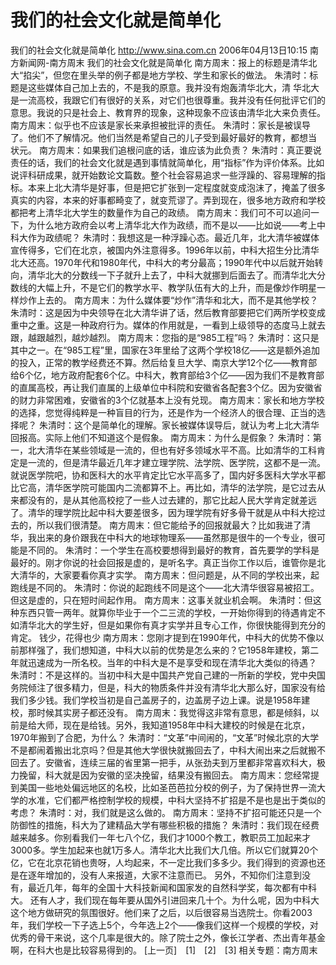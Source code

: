 # 我们的社会文化就是简单化

我们的社会文化就是简单化
http://www.sina.com.cn 2006年04月13日10:15 南方新闻网-南方周末
我们的社会文化就是简单化
南方周末：报上的标题是清华北大“掐尖”，但您在里头举的例子都是地方学校、学生和家长的做法。
朱清时：标题是这些媒体自己加上去的，不是我的原意。我并没有炮轰清华北大，清
华北大是一流高校，我跟它们有很好的关系，对它们也很尊重。我并没有任何批评它们的意思。我说的只是社会上、教育界的现象，这种现象不应该由清华北大来负责任。
南方周末：似乎也不应该是家长来承担被批评的责任。
朱清时：家长是被误导了。他们不了解情况。他们当然是希望自己的儿子受到最好最好的教育，都想当
状元。
南方周末：如果我们追根问底的话，谁应该为此负责？
朱清时：真正要说责任的话，我们的社会文化就是遇到事情就简单化，用“指标”作为评价体系。比如说评科研成果，就开始数论文篇数。整个社会容易追求一些浮躁的、容易理解的指标。本来上北大清华是好事，但是把它扩张到一定程度就变成泡沫了，掩盖了很多真实的内容，本来的好事都畸变了，就变荒谬了。弄到现在，很多地方政府和学校都把考上清华北大学生的数量作为自己的政绩。
南方周末：我们可不可以追问一下，为什么地方政府会以考上清华北大作为政绩，而不是以——比如说——考上中科大作为政绩呢？
朱清时：我想这是一种浮躁心态。最近几年，北大清华被媒体宣传得多，它们在北京，被国内外注意得多。1996年以前，中科大招生分比清华北大还高。1970年代和1980年代，中科大的考分最高；1990年代中以后就开始转向，清华北大的分数线一下子就升上去了，中科大就挪到后面去了。而清华北大分数线的大幅上升，不是它们的教学水平、教学队伍有大的上升，而是像炒作明星一样炒作上去的。
南方周末：为什么媒体要“炒作”清华和北大，而不是其他学校？
朱清时：这是因为中央领导在北大清华讲了话，然后教育部要把它们两所学校变成重中之重。这是一种政府行为。媒体的作用就是，一看到上级领导的态度马上就去跟，越跟越烈，越炒越烈。
南方周末：您指的是“985工程”吗？
朱清时：这只是其中之一。在“985工程”里，国家在3年里给了这两个学校18亿——这是额外追加的投入，正常的教学经费还不算。然后给复旦大学、南京大学12个亿——教育部给6个亿，地方政府配套6个亿。中科大，教育部给3个亿——因为我们不是教育部的直属高校，再让我们直属的上级单位中科院和安徽省各配套3个亿。因为安徽省的财力非常困难，安徽省的3个亿就基本上没有兑现。
南方周末：家长和地方学校的选择，您觉得纯粹是一种盲目的行为，还是作为一个经济人的很合理、正当的选择呢？
朱清时：这个是简单化的理解。家长被媒体误导后，就认为考上北大清华回报高。实际上他们不知道这个是假象。
南方周末：为什么是假象？
朱清时：第一，北大清华在某些领域是一流的，但也有好多领域水平不高。比如清华的工科肯定是一流的，但是清华最近几年才建立理学院、法学院、医学院，这都不是一流。就说医学院吧，协和医科大的水平肯定比它水平高多了，国内好多医科大学水平都比它高，清华医学院可能国内二流都算不上。再比如，清华的法学院，是它过去从来都没有的，是从其他高校挖了一些人过去建的，那它比起人民大学肯定就差远了。清华的理学院比起中科大要差很多，因为理学院有好多骨干就是从中科大挖过去的，所以我们很清楚。
南方周末：但它能给予的回报就最大？比如我进了清华，我出来的身价跟我在中科大的地球物理系——虽然那是很牛的一个专业，很可能是不同的。
朱清时：一个学生在高校要想得到最好的教育，首先要学的学科是最好的。刚才你说的社会回报是虚的，是听名字。真正当你工作以后，谁管你是北大清华的，大家要看你真才实学。
南方周末：但问题是，从不同的学校出来，起跑线是不同的。
朱清时：你说的起跑线不同是这个——北大清华很容易被招工。但这是虚的，只在短时间起作用。
南方周末：这事关就业机会啊。
朱清时：但这种东西只管一两年。就算你毕业于一个二三流的学校，一开始你得到的待遇肯定不如清华北大的学生好，但是如果你有真才实学并且专心工作，你很快能得到充分的肯定。
钱少，花得也少
南方周末：您刚才提到在1990年代，中科大的优势不像以前那样强了，我们想知道，中科大以前的优势是怎么来的？它1958年建校，第二年就迅速成为一所名校。当年的中科大是不是享受和现在清华北大类似的待遇？
朱清时：不是这样的。当初中科大是中国共产党自己建的一所新的学校，党中央国务院倾注了很多精力，但是，科大的物质条件并没有清华北大那么好，国家没有给我们多少钱。我们学校当初是自己盖房子的，边盖房子边上课。说是1958年建校，那时候其实房子都还没有。
南方周末：我觉得这非常有意思，都是倾斜，以前是给大师，现在是给钱。另外，我知道1958年中科大建校的时候是在北京，1970年搬到了合肥，为什么？
朱清时：“文革”中间闹的，“文革”时候北京的大学不是都闹着搬出北京吗？但是其他大学很快就搬回去了，中科大闹出来之后就搬不回去了。安徽省，连续三届的省里第一把手，从张劲夫到万里都非常喜欢科大，极力挽留，科大就是因为安徽的坚决挽留，结果没有搬回去。
南方周末：您经常提到美国一些地处偏远地区的名校，比如圣芭芭拉分校的例子，为了保持世界一流大学的水准，它们都严格控制学校的规模，中科大坚持不扩招是不是也是出于类似的考虑？
朱清时：对，我们就是这么做的。
南方周末：坚持不扩招可能还只是一个防御性的措施，科大为了建精品大学有哪些积极的措施？
朱清时：我们现在经费越来越多。你别看我们一年七八个亿，我们才1000个教工，教职员工加起来才3000多。学生加起来也就1万多人。清华北大比我们大几倍。所以它们就算20个亿，它在北京花销也贵呀，人均起来，不一定比我们多多少。我们得到的资源也还是在逐年增加的，没有人来报道，大家不注意而已。
另外，不知你们注意到没有，最近几年，每年的全国十大科技新闻和国家发的自然科学奖，每次都有中科大。
还有人才，我们现在每年要从国外引进回来几十个。为什么呢，因为中科大这个地方做研究的氛围很好。他们来了之后，以后很容易当选院士。你看2003年，我们学校一下子选上5个，今年选上2个——像我们这样一个规模的学校，对优秀的骨干来说，这个几率是很大的。除了院士之外，像长江学者、杰出青年基金啊，在科大也是比较容易得到的。
[上一页]　[1]　[2]　[3]
相关专题：南方周末 

